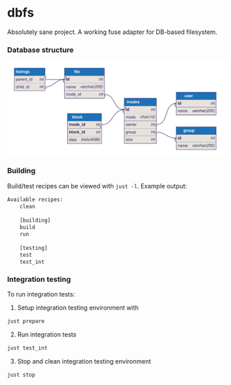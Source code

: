 # dbfs

Absolutely sane project. A working fuse adapter for DB-based filesystem.


### Database structure
<img src="er.jpg">


### Building
Build/test recipes can be viewed with `just -l`.
Example output:
```text
Available recipes:
    clean

    [building]
    build
    run

    [testing]
    test
    test_int
```


### Integration testing
To run integration tests:

1. Setup integration testing environment with
```bash
just prepare
```
2. Run integration tests
```bash
just test_int
```
3. Stop and clean integration testing environment
```bash
just stop
```

